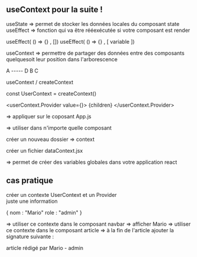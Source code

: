 ## useContext pour la suite !

useState => permet de stocker les données locales du composant 
state
useEffect 
=> fonction qui va être rééexécutée si votre composant est render 

useEffect( () => {} , [])
useEffect( () => {} , [ variable ])

useContext => permettre de partager des données entre des composants quelquesoit leur position dans l'arborescence

<Parent>
    <Enfant props="valeurs" />
</Parent>  

A ----- D
 B
  C

useContext / createContext 

const UserContext = createContext()

<userContext.Provider value={}>
{children}
</userContext.Provider>

=> appliquer sur le coposant App.js 

=> utiliser dans n'importe quelle composant 

créer un nouveau dossier => context

créer un fichier dataContext.jsx

=> permet de créer des variables globales dans votre application react 


## cas pratique 

créer un contexte UserContext et un Provider  
juste une information

{
    nom : "Mario"
    role : "admin"
}

=> utiliser ce contexte dans le composant navbar => afficher Mario
=> utiliser ce contexte dans le composant article => à la fin de l'article ajouter la signature suivante : <p>article rédigé par Mario - admin </p>








